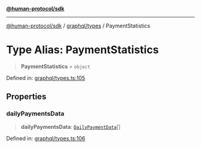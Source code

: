 [**@human-protocol/sdk**](../../../README.md)

***

[@human-protocol/sdk](../../../modules.md) / [graphql/types](../README.md) / PaymentStatistics

# Type Alias: PaymentStatistics

> **PaymentStatistics** = `object`

Defined in: [graphql/types.ts:105](https://github.com/humanprotocol/human-protocol/blob/88e4c1f607516180a13d25af6568a51a409bcb1d/packages/sdk/typescript/human-protocol-sdk/src/graphql/types.ts#L105)

## Properties

### dailyPaymentsData

> **dailyPaymentsData**: [`DailyPaymentData`](DailyPaymentData.md)[]

Defined in: [graphql/types.ts:106](https://github.com/humanprotocol/human-protocol/blob/88e4c1f607516180a13d25af6568a51a409bcb1d/packages/sdk/typescript/human-protocol-sdk/src/graphql/types.ts#L106)
